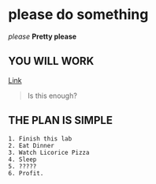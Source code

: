 # please do something
*please*
**Pretty please**

## YOU WILL WORK
[Link](https://commonmark.org/help)
> Is this enough?


## THE PLAN IS SIMPLE
```
1. Finish this lab
2. Eat Dinner
3. Watch Licorice Pizza
4. Sleep
5. ?????
6. Profit.
```